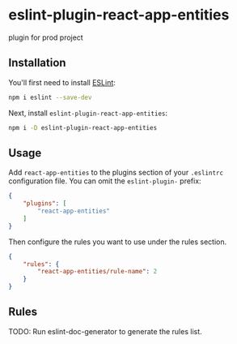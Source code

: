 # eslint-plugin-react-app-entities

plugin for prod project

## Installation

You'll first need to install [ESLint](https://eslint.org/):

```sh
npm i eslint --save-dev
```

Next, install `eslint-plugin-react-app-entities`:

```sh
npm i -D eslint-plugin-react-app-entities
```

## Usage

Add `react-app-entities` to the plugins section of your `.eslintrc` configuration file. You can omit the `eslint-plugin-` prefix:

```json
{
    "plugins": [
        "react-app-entities"
    ]
}
```


Then configure the rules you want to use under the rules section.

```json
{
    "rules": {
        "react-app-entities/rule-name": 2
    }
}
```

## Rules

<!-- begin auto-generated rules list -->
TODO: Run eslint-doc-generator to generate the rules list.
<!-- end auto-generated rules list -->



